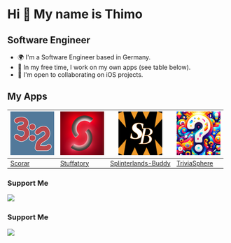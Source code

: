 # Hi 👋 My name is Thimo

## Software Engineer

- 🌍 I'm a Software Engineer based in Germany.
- 🚀 In my free time, I work on my own apps (see table below).
- 🤝 I'm open to collaborating on iOS projects.

## My Apps

| <img src="/images/scorar.png" width="100"/>              | <img src="/images/stuffatory.png" width="100"/>                  | <img src="/images/sl-buddy.png" width="100"/>                                      | <img src="/images/trivia.png" width="100"/>                          |
| -------------------------------------------------------- | ---------------------------------------------------------------- | ---------------------------------------------------------------------------------- | -------------------------------------------------------------------- |
| [Scorar](https://apps.apple.com/app/scorar/id1640774066) | [Stuffatory](https://apps.apple.com/app/stuffatory/id1503902091) | [Splinterlands-Buddy](https://apps.apple.com/app/splinterlands-buddy/id1594887509) | [TriviaSphere](https://apps.apple.com/app/triviasphere/id6477620472) |

### Support Me

<a href="https://www.buymeacoffee.com/dragondust"><img src="https://cdn.buymeacoffee.com/buttons/v2/default-yellow.png" width="200" /></a>

### Support Me

<a href="https://www.buymeacoffee.com/dragondust"><img src="https://cdn.buymeacoffee.com/buttons/v2/default-yellow.png" width="200" /></a>

